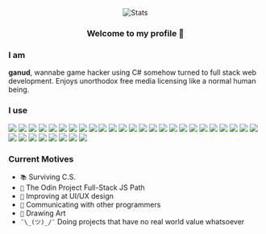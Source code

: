 <div align="center">
  <img src="https://github-profile-summary-cards.vercel.app/api/cards/profile-details?username=ganud&theme=github" alt="Stats">
</div>
<h3 align="center">Welcome to my profile 👋</h3>

<h3>I am</h3>
<div><strong>ganud</strong>, wannabe game hacker using C# somehow turned to full stack web development. Enjoys unorthodox free media licensing like a normal human being.</div>

<h3>I use</h3>
<div>
  <img src="https://img.shields.io/badge/HTML5-E34F26?style=for-the-badge&logo=html5&logoColor=white">
  <img src="https://img.shields.io/badge/CSS3-1572B6?style=for-the-badge&logo=css3&logoColor=white">
  <img src="https://img.shields.io/badge/JavaScript-323330?style=for-the-badge&logo=javascript&logoColor=F7DF1E">
  <img src="https://img.shields.io/badge/TypeScript-007ACC?style=for-the-badge&logo=typescript&logoColor=white">
  <img src="https://img.shields.io/badge/Sass-CC6699?style=for-the-badge&logo=sass&logoColor=white">
  <img src="https://img.shields.io/badge/C%23-239120?style=for-the-badge&logo=c-sharp&logoColor=white">
  <img src="https://img.shields.io/badge/Python-FFD43B?style=for-the-badge&logo=python&logoColor=blue">
  <img src="https://img.shields.io/badge/Flask-000000?style=for-the-badge&logo=flask&logoColor=white">
  <img src="https://img.shields.io/badge/Express%20js-000000?style=for-the-badge&logo=express&logoColor=white">
  <img src="https://img.shields.io/badge/Windows-0078D6?style=for-the-badge&logo=windows&logoColor=white">
  <img src="https://img.shields.io/badge/Ubuntu-E95420?style=for-the-badge&logo=ubuntu&logoColor=white">
  <img src="https://img.shields.io/badge/GitHub%20Pages-222222?style=for-the-badge&logo=GitHub%20Pages&logoColor=white">
  <img src="https://img.shields.io/badge/Cloudflare%20Pages-F38020?style=for-the-badge&logo=Cloudflare%20Pages&logoColor=white">
  <img src="https://img.shields.io/badge/Netlify-00C7B7?style=for-the-badge&logo=netlify&logoColor=white">
  <img src="https://img.shields.io/badge/Visual_Studio-5C2D91?style=for-the-badge&logo=visual%20studio&logoColor=white">
  <img src="https://img.shields.io/badge/VSCode-0078D4?style=for-the-badge&logo=visual%20studio%20code&logoColor=white">
  <img src="https://shields.io/badge/react-black?logo=react&style=for-the-badge">
  <img src="https://img.shields.io/badge/React_Router-CA4245?style=for-the-badge&logo=react-router&logoColor=white">
  <img src="https://img.shields.io/badge/Cloudflare-F38020?style=for-the-badge&logo=Cloudflare&logoColor=white">
  <img src="https://img.shields.io/badge/webpack-%238DD6F9.svg?style=for-the-badge&logo=webpack&logoColor=black">
  <img src="https://img.shields.io/badge/vite-%23646CFF.svg?style=for-the-badge&logo=vite&logoColor=white">
  <img src="https://img.shields.io/badge/Vitest-%236E9F18?style=for-the-badge&logo=Vitest&logoColor=%23fcd703">
  <img src="https://img.shields.io/badge/Google_Cloud-4285F4?style=for-the-badge&logo=google-cloud&logoColor=white">
  <img src="https://img.shields.io/badge/Playwright-45ba4b?style=for-the-badge&logo=Playwright&logoColor=white">
  <img src="https://img.shields.io/badge/prettier-1A2C34?style=for-the-badge&logo=prettier&logoColor=F7BA3E">
  <img src="https://img.shields.io/badge/json-5E5C5C?style=for-the-badge&logo=json&logoColor=white">
  <img src="https://img.shields.io/badge/Node%20js-339933?style=for-the-badge&logo=nodedotjs&logoColor=white">
  <img src="https://img.shields.io/badge/npm-CB3837?style=for-the-badge&logo=npm&logoColor=white">
  <img src="https://img.shields.io/badge/MongoDB-4EA94B?style=for-the-badge&logo=mongodb&logoColor=white">
  <img src="https://img.shields.io/badge/SQLite-07405E?style=for-the-badge&logo=sqlite&logoColor=white">
  <img src="https://img.shields.io/badge/PostgreSQL-316192?style=for-the-badge&logo=postgresql&logoColor=white">
  <img src="https://img.shields.io/badge/Prisma-3982CE?style=for-the-badge&logo=Prisma&logoColor=white">
  <img src="https://img.shields.io/badge/Google%20Gemini-8E75B2?style=for-the-badge&logo=googlegemini&logoColor=white">
</div>

<h3>Current Motives</h3>
<ul>
  <li><code>📚</code> Surviving C.S.</li>
  <li><code>🏢</code> The Odin Project Full-Stack JS Path</li>
  <li><code>💎</code> Improving at UI/UX design</li>
  <li><code>💬</code> Communicating with other programmers</li>
  <li><code>🎨</code> Drawing Art</li>
  <li><code>¯\_(ツ)_/¯</code> Doing projects that have no real world value whatsoever</li>
</ul>
